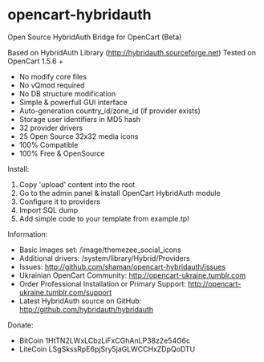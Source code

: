 opencart-hybridauth
===================

Open Source HybridAuth Bridge for OpenCart (Beta)

Based on HybridAuth Library (http://hybridauth.sourceforge.net)
Tested on OpenCart 1.5.6 +

* No modify core files
* No vQmod required
* No DB structure modification
* Simple & powerfull GUI interface
* Auto-generation country_id/zone_id (if provider exists)
* Storage user identifiers in MD5 hash
* 32 provider drivers
* 25 Open Source 32x32 media icons
* 100% Compatible
* 100% Free & OpenSource

Install:

1. Copy 'upload' content into the root
2. Go to the admin panel & install OpenCart HybridAuth module
3. Сonfigure it to providers 
4. Import SQL dump
5. Add simple code to your template from example.tpl

Information:

* Basic images set: /image/themezee_social_icons
* Additional drivers: /system/library/Hybrid/Providers
* Issues: http://github.com/shaman/opencart-hybridauth/issues
* Ukrainian OpenCart Community: http://opencart-ukraine.tumblr.com
* Order Professional Installation or Primary Support: http://opencart-ukraine.tumblr.com/support
* Latest HybridAuth source on GitHub: http://github.com/hybridauth/hybridauth

Donate:

* BitCoin 1HtTN2LWxLCbzLiFxCGhAnLP38z2e54G6c
* LiteCoin LSgSkssRpE6pjSry5jaGLWCCHxZDpQoDTU
